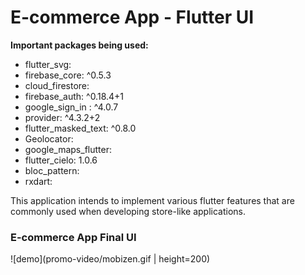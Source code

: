 # E-commerce App - Flutter UI

**Important packages being used:**

- flutter_svg:
- firebase_core: ^0.5.3
- cloud_firestore:
- firebase_auth: ^0.18.4+1
- google_sign_in : ^4.0.7
- provider: ^4.3.2+2
- flutter_masked_text: ^0.8.0
- Geolocator:
- google_maps_flutter:
- flutter_cielo: 1.0.6
- bloc_pattern:
- rxdart:

This application intends to implement various flutter features that are commonly used when developing store-like applications.

### E-commerce App Final UI

![demo](promo-video/mobizen.gif | height=200)


